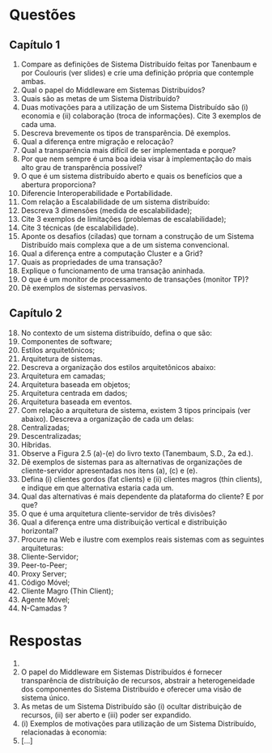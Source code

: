 Questões
=========


Capítulo 1
----------

1. Compare as definições de Sistema Distribuído feitas por Tanenbaum e por Coulouris (ver slides) e crie uma definição própria que contemple ambas.
2. Qual o papel do Middleware em Sistemas Distribuídos?
3. Quais são as metas de um Sistema Distribuído?
4. Duas motivações para a utilização de um Sistema Distribuído são (i) economia e (ii) colaboração (troca de informações). Cite 3 exemplos de cada uma.
5. Descreva brevemente os tipos de transparência. Dê exemplos.
6. Qual a diferença entre migração e relocação?
7. Qual a transparência mais difícil de ser implementada e porque?
8. Por que nem sempre é uma boa ideia visar à implementação do mais alto grau de transparência possível?
9. O que é um sistema distribuído aberto e quais os benefícios que a abertura proporciona?
10. Diferencie Interoperabilidade e Portabilidade.
11. Com relação a Escalabilidade de um sistema distribuído:
  1. Descreva 3 dimensões (medida de escalabilidade);
  2. Cite 3 exemplos de limitações (problemas de escalabilidade);
  3. Cite 3 técnicas (de escalabilidade).
12. Aponte os desafios (ciladas) que tornam a construção de um Sistema Distribuído mais complexa que a de um sistema convencional.
13. Qual a diferença entre a computação Cluster e a Grid?
14. Quais as propriedades de uma transação?
15. Explique o funcionamento de uma transação aninhada.
16. O que é um monitor de processamento de transações (monitor TP)?
17. Dê exemplos de sistemas pervasivos.


Capítulo 2
----------

18. No contexto de um sistema distribuído, defina o que são:
  1. Componentes de software;
  2. Estilos arquitetônicos;
 3. Arquitetura de sistemas.
19. Descreva a organização dos estilos arquitetônicos abaixo:
  1. Arquitetura em camadas;
  2. Arquitetura baseada em objetos;
  3. Arquitetura centrada em dados;
  4. Arquitetura baseada em eventos.
20. Com relação a arquitetura de sistema, existem 3 tipos principais (ver abaixo). Descreva a organização de cada um delas:
  1. Centralizadas;
  2. Descentralizadas;
  3. Híbridas.
21. Observe a Figura 2.5 (a)-(e) do livro texto (Tanembaum, S.D., 2a ed.).
  1. Dê exemplos de sistemas para as alternativas de organizações de cliente-servidor apresentadas nos itens (a), (c) e (e).
  2. Defina (i) clientes gordos (fat clients) e (ii) clientes magros (thin clients), e indique em que alternativa estaria cada um.
  3. Qual das alternativas é mais dependente da plataforma do cliente? E por que?
22. O que é uma arquitetura cliente-servidor de três divisões?
23. Qual a diferença entre uma distribuição vertical e distribuição horizontal?
24. Procure na Web e ilustre com exemplos reais sistemas com as seguintes arquiteturas:
  1. Cliente-Servidor;
  2. Peer-to-Peer;
  3. Proxy Server;
  4. Código Móvel;
  5. Cliente Magro (Thin Client);
  6. Agente Móvel;
  7. N-Camadas ?


Respostas
=========

1. 
2. O papel do Middleware em Sistemas Distribuídos é fornecer transparência de distribuição de recursos, abstrair a heterogeneidade dos componentes do Sistema Distribuído e oferecer uma visão de sistema único.
3. As metas de um Sistema Distribuído são (i) ocultar distribuição de recursos, (ii) ser aberto e (iii) poder ser expandido.
4. (i) Exemplos de motivações para utilização de um Sistema Distribuído, relacionadas à economia:
  1. [...]
